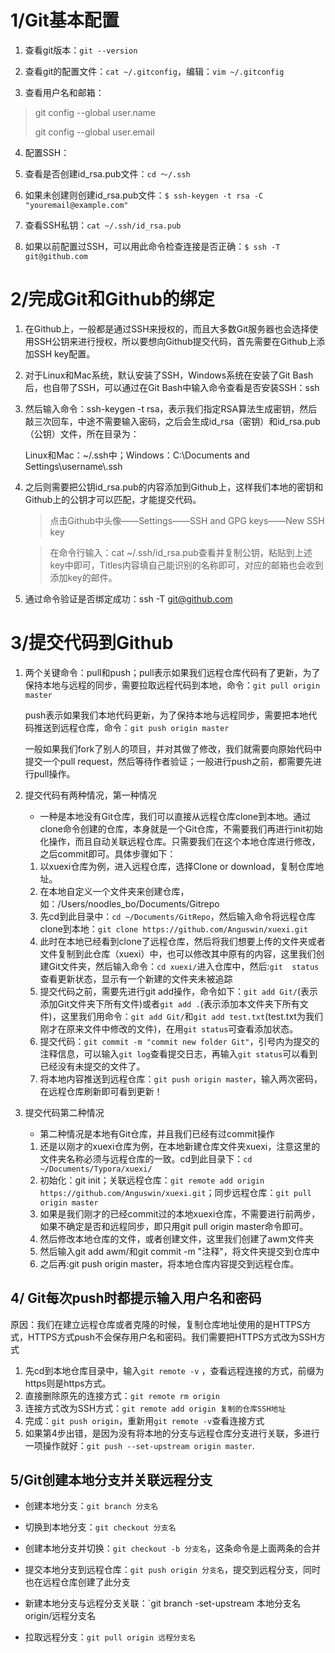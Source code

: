 # 1/Git基本配置
1. 查看git版本：`git --version`

2. 查看git的配置文件：`cat ~/.gitconfig`，编辑：`vim ~/.gitconfig`

3. 查看用户名和邮箱：

  > git config --global user.name
  >
  > git config --global user.email

4. 配置SSH：

  1. 查看是否创建id_rsa.pub文件：`cd ～/.ssh`
  
  2. 如果未创建则创建id_rsa.pub文件：`$ ssh-keygen -t rsa -C "youremail@example.com"`
  
  3. 查看SSH私钥：`cat ~/.ssh/id_rsa.pub`
  
  4. 如果以前配置过SSH，可以用此命令检查连接是否正确：`$ ssh -T git@github.com`
  

# 2/完成Git和Github的绑定

1. 在Github上，一般都是通过SSH来授权的，而且大多数Git服务器也会选择使用SSH公钥来进行授权，所以要想向Github提交代码，首先需要在Github上添加SSH key配置。

2. 对于Linux和Mac系统，默认安装了SSH，Windows系统在安装了Git Bash后，也自带了SSH，可以通过在Git Bash中输入命令查看是否安装SSH：ssh

3. 然后输入命令：ssh-keygen -t rsa，表示我们指定RSA算法生成密钥，然后敲三次回车，中途不需要输入密码，之后会生成id_rsa（密钥）和id_rsa.pub（公钥）文件，所在目录为：

   Linux和Mac：~/.ssh中；Windows：C:\Documents and Settings\username\\.ssh

4. 之后则需要把公钥id_rsa.pub的内容添加到Github上，这样我们本地的密钥和Github上的公钥才可以匹配，才能提交代码。

   > 点击Github中头像——Settings——SSH and GPG keys——New SSH key

   > 在命令行输入：cat ~/.ssh/id_rsa.pub查看并复制公钥，粘贴到上述key中即可，Titles内容填自己能识别的名称即可，对应的邮箱也会收到添加key的邮件。

5. 通过命令验证是否绑定成功：ssh -T git@github.com

# 3/提交代码到Github

1. 两个关键命令：pull和push；pull表示如果我们远程仓库代码有了更新，为了保持本地与远程的同步，需要拉取远程代码到本地，命令：`git pull origin master`

   push表示如果我们本地代码更新，为了保持本地与远程同步，需要把本地代码推送到远程仓库，命令：`git push origin master`

   一般如果我们fork了别人的项目，并对其做了修改，我们就需要向原始代码中提交一个pull request，然后等待作者验证；一般进行push之前，都需要先进行pull操作。

2. 提交代码有两种情况，第一种情况

   - 一种是本地没有Git仓库，我们可以直接从远程仓库clone到本地。通过clone命令创建的仓库，本身就是一个Git仓库，不需要我们再进行init初始化操作，而且自动关联远程仓库。只需要我们在这个本地仓库进行修改，之后commit即可。具体步骤如下：

   1. 以xuexi仓库为例，进入远程仓库，选择Clone or download，复制仓库地址。
   2. 在本地自定义一个文件夹来创建仓库，如：/Users/noodles_bo/Documents/Gitrepo
   3. 先cd到此目录中：`cd ~/Documents/GitRepo`，然后输入命令将远程仓库clone到本地：`git clone https://github.com/Anguswin/xuexi.git`
   4. 此时在本地已经看到clone了远程仓库，然后将我们想要上传的文件夹或者文件复制到此仓库（xuexi）中，也可以修改其中原有的内容，这里我们创建Git文件夹，然后输入命令：`cd xuexi/`进入仓库中，然后:`git  status`查看更新状态，显示有一个新建的文件夹未被追踪
   5. 提交代码之前，需要先进行git add操作，命令如下：`git add Git/`(表示添加Git文件夹下所有文件)或者`git add .`(表示添加本文件夹下所有文件)，这里我们用命令：`git add Git/`和`git add test.txt`(test.txt为我们刚才在原来文件中修改的文件)，在用`git status`可查看添加状态。
   6. 提交代码：`git commit -m "commit new folder Git"`，引号内为提交的注释信息，可以输入`git log`查看提交日志，再输入`git status`可以看到已经没有未提交的文件了。
   7. 将本地内容推送到远程仓库：`git push origin master`，输入两次密码，在远程仓库刷新即可看到更新！

3. 提交代码第二种情况

   - 第二种情况是本地有Git仓库，并且我们已经有过commit操作

   1. 还是以刚才的xuexi仓库为例，在本地新建仓库文件夹xuexi，注意这里的文件夹名称必须与远程仓库的一致。cd到此目录下：`cd ~/Documents/Typora/xuexi/`
   2. 初始化：git init；关联远程仓库：`git remote add origin https://github.com/Anguswin/xuexi.git`；同步远程仓库：`git pull origin master`
   3. 如果是我们刚才的已经commit过的本地xuexi仓库，不需要进行前两步，如果不确定是否和远程同步，即只用git pull origin master命令即可。
   4. 然后修改本地仓库的文件，或者创建文件，这里我们创建了awm文件夹
   5. 然后输入git add awm/和git commit -m "注释"，将文件夹提交到仓库中
   6. 之后再:git push origin master，将本地仓库内容提交到远程仓库。

## 4/ Git每次push时都提示输入用户名和密码

原因：我们在建立远程仓库或者克隆的时候，复制仓库地址使用的是HTTPS方式，HTTPS方式push不会保存用户名和密码。我们需要把HTTPS方式改为SSH方式

1. 先cd到本地仓库目录中，输入`git remote -v` ，查看远程连接的方式，前缀为https则是https方式。
2. 直接删除原先的连接方式：`git remote rm origin`
3. 连接方式改为SSH方式：`git remote add origin 复制的仓库SSH地址`
4. 完成：`git push origin`，重新用`git remote -v`查看连接方式
5. 如果第4步出错，是因为没有将本地的分支与远程仓库分支进行关联，多进行一项操作就好：`git push --set-upstream origin master`.

## 5/Git创建本地分支并关联远程分支

- 创建本地分支：`git branch 分支名`

- 切换到本地分支：`git checkout 分支名`

- 创建本地分支并切换：`git checkout -b 分支名`，这条命令是上面两条的合并

- 提交本地分支到远程仓库：`git push origin 分支名`，提交到远程分支，同时也在远程仓库创建了此分支

- 新建本地分支与远程分支关联：`git branch -set-upstream 本地分支名 origin/远程分支名

- 拉取远程分支：`git pull origin 远程分支名`

  


